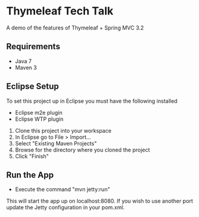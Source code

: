 Thymeleaf Tech Talk 
===================
A demo of the features of Thymeleaf + Spring MVC 3.2

Requirements
------------
- Java 7
- Maven 3

Eclipse Setup
-------------
To set this project up in Eclipse you must have the following installed

- Eclipse m2e plugin
- Eclipse WTP plugin

1. Clone this project into your workspace
2. In Eclipse go to File > Import...
3. Select "Existing Maven Projects"
4. Browse for the directory where you cloned the project
5. Click "Finish"

Run the App
-----------
 - Execute the command "mvn jetty:run"

This will start the app up on localhost:8080. If you wish to use another port update the Jetty configuration in your pom.xml.
